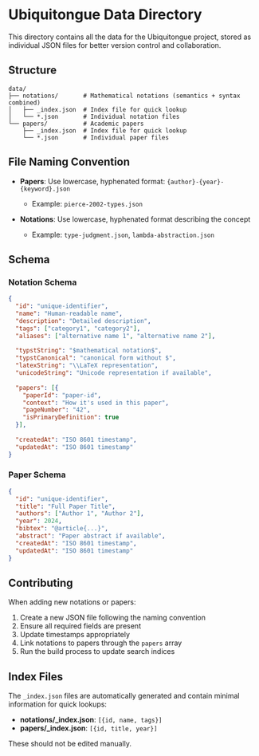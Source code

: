 # Ubiquitongue Data Directory

This directory contains all the data for the Ubiquitongue project, stored as individual JSON files for better version control and collaboration.

## Structure

```
data/
├── notations/       # Mathematical notations (semantics + syntax combined)
│   ├── _index.json  # Index file for quick lookup
│   └── *.json       # Individual notation files
└── papers/          # Academic papers
    ├── _index.json  # Index file for quick lookup
    └── *.json       # Individual paper files
```

## File Naming Convention

- **Papers**: Use lowercase, hyphenated format: `{author}-{year}-{keyword}.json`
  - Example: `pierce-2002-types.json`
  
- **Notations**: Use lowercase, hyphenated format describing the concept
  - Example: `type-judgment.json`, `lambda-abstraction.json`

## Schema

### Notation Schema

```json
{
  "id": "unique-identifier",
  "name": "Human-readable name",
  "description": "Detailed description",
  "tags": ["category1", "category2"],
  "aliases": ["alternative name 1", "alternative name 2"],
  
  "typstString": "$mathematical notation$",
  "typstCanonical": "canonical form without $",
  "latexString": "\\LaTeX representation",
  "unicodeString": "Unicode representation if available",
  
  "papers": [{
    "paperId": "paper-id",
    "context": "How it's used in this paper",
    "pageNumber": "42",
    "isPrimaryDefinition": true
  }],
  
  "createdAt": "ISO 8601 timestamp",
  "updatedAt": "ISO 8601 timestamp"
}
```

### Paper Schema

```json
{
  "id": "unique-identifier",
  "title": "Full Paper Title",
  "authors": ["Author 1", "Author 2"],
  "year": 2024,
  "bibtex": "@article{...}",
  "abstract": "Paper abstract if available",
  "createdAt": "ISO 8601 timestamp",
  "updatedAt": "ISO 8601 timestamp"
}
```

## Contributing

When adding new notations or papers:

1. Create a new JSON file following the naming convention
2. Ensure all required fields are present
3. Update timestamps appropriately
4. Link notations to papers through the `papers` array
5. Run the build process to update search indices

## Index Files

The `_index.json` files are automatically generated and contain minimal information for quick lookups:

- **notations/_index.json**: `[{id, name, tags}]`
- **papers/_index.json**: `[{id, title, year}]`

These should not be edited manually.